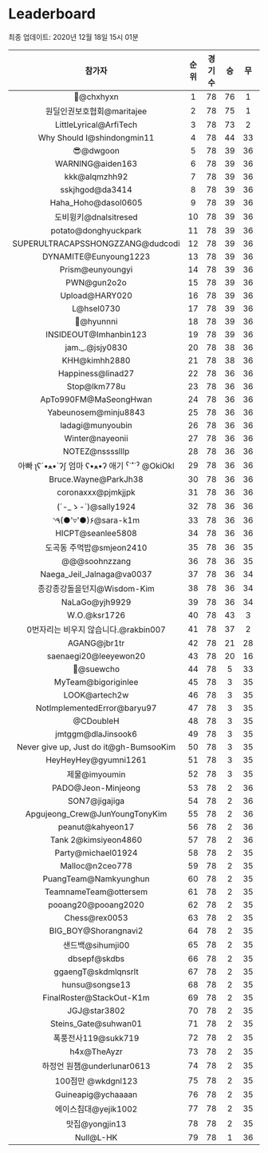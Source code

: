 # Leaderboard
최종 업데이트: 2020년 12월 18일 15시 01분




| 참가자 | 순위 | 경기수 | 승 | 무 | 패 | 승점 |
|:---:|:---:|:---:|:---:|:---:|:---:|:---:|
| 👑@chxhyxn | 1 | 78 | 76 | 1 | 1 | 229 |
| 원딜인권보호협회@maritajee | 2 | 78 | 75 | 1 | 2 | 226 |
| LittleLyrical@ArfiTech | 3 | 78 | 73 | 2 | 3 | 221 |
| Why Should I@shindongmin11 | 4 | 78 | 44 | 33 | 1 | 165 |
| 😎@dwgoon | 5 | 78 | 39 | 36 | 3 | 153 |
| WARNING@aiden163 | 6 | 78 | 39 | 36 | 3 | 153 |
| kkk@alqmzhh92 | 7 | 78 | 39 | 36 | 3 | 153 |
| sskjhgod@da3414 | 8 | 78 | 39 | 36 | 3 | 153 |
| Haha_Hoho@dasol0605 | 9 | 78 | 39 | 36 | 3 | 153 |
| 도비윙키@dnalsitresed | 10 | 78 | 39 | 36 | 3 | 153 |
| potato@donghyuckpark | 11 | 78 | 39 | 36 | 3 | 153 |
| SUPERULTRACAPSSHONGZZANG@dudcodi | 12 | 78 | 39 | 36 | 3 | 153 |
| DYNAMITE@Eunyoung1223 | 13 | 78 | 39 | 36 | 3 | 153 |
| Prism@eunyoungyi | 14 | 78 | 39 | 36 | 3 | 153 |
| PWN@gun2o2o | 15 | 78 | 39 | 36 | 3 | 153 |
| Upload@HARY020 | 16 | 78 | 39 | 36 | 3 | 153 |
| L@hsel0730 | 17 | 78 | 39 | 36 | 3 | 153 |
| 🐻@hyunnni | 18 | 78 | 39 | 36 | 3 | 153 |
| INSIDEOUT@Imhanbin123 | 19 | 78 | 39 | 36 | 3 | 153 |
| jam._.@jsjy0830 | 20 | 78 | 38 | 36 | 4 | 150 |
| KHH@kimhh2880 | 21 | 78 | 38 | 36 | 4 | 150 |
| Happiness@linad27 | 22 | 78 | 36 | 36 | 6 | 144 |
| Stop@lkm778u | 23 | 78 | 36 | 36 | 6 | 144 |
| ApTo990FM@MaSeongHwan | 24 | 78 | 36 | 36 | 6 | 144 |
| Yabeunosem@minju8843 | 25 | 78 | 36 | 36 | 6 | 144 |
| ladagi@munyoubin | 26 | 78 | 36 | 36 | 6 | 144 |
| Winter@nayeonii | 27 | 78 | 36 | 36 | 6 | 144 |
| NOTEZ@nsssslllp | 28 | 78 | 36 | 36 | 6 | 144 |
|  아빠  ʅʕ´•ﻌ•`ʔʃ  엄마 ʕ•ﻌ•ʔ 애기 ˁ˙˟˙ˀ @OkiOkl | 29 | 78 | 36 | 36 | 6 | 144 |
| Bruce.Wayne@ParkJh38 | 30 | 78 | 36 | 36 | 6 | 144 |
| coronaxxx@pjmkjjpk | 31 | 78 | 36 | 36 | 6 | 144 |
| (´-_ゝ-`)@sally1924 | 32 | 78 | 36 | 36 | 6 | 144 |
| ◝٩(●'▿'●)۶@sara-k1m | 33 | 78 | 36 | 36 | 6 | 144 |
| HICPT@seanlee5808 | 34 | 78 | 36 | 36 | 6 | 144 |
| 도곡동 주먹밥@smjeon2410 | 35 | 78 | 36 | 35 | 7 | 143 |
| @@@soohnzzang | 36 | 78 | 36 | 35 | 7 | 143 |
| Naega_Jeil_Jalnaga@va0037 | 37 | 78 | 36 | 34 | 8 | 142 |
| 종강종강돌을던지@Wisdom-Kim | 38 | 78 | 36 | 34 | 8 | 142 |
| NaLaGo@yjh9929 | 39 | 78 | 36 | 34 | 8 | 142 |
| W.O.@ksr1726 | 40 | 78 | 43 | 3 | 32 | 132 |
| 0번자리는 비우지 않습니다.@rakbin007 | 41 | 78 | 37 | 2 | 39 | 113 |
| AGANG@jbr1tr | 42 | 78 | 21 | 28 | 29 | 91 |
| saenaegi20@leeyewon20 | 43 | 78 | 20 | 16 | 42 | 76 |
| 👏@suewcho | 44 | 78 | 5 | 33 | 40 | 48 |
| MyTeam@bigoriginlee | 45 | 78 | 3 | 35 | 40 | 44 |
| LOOK@artech2w | 46 | 78 | 3 | 35 | 40 | 44 |
| NotImplementedError@baryu97 | 47 | 78 | 3 | 35 | 40 | 44 |
| @CDoubleH | 48 | 78 | 3 | 35 | 40 | 44 |
| jmtggm@dlaJinsook6 | 49 | 78 | 3 | 35 | 40 | 44 |
| Never give up, Just do it@gh-BumsooKim | 50 | 78 | 3 | 35 | 40 | 44 |
| HeyHeyHey@gyumni1261 | 51 | 78 | 3 | 35 | 40 | 44 |
| 제물@imyoumin | 52 | 78 | 3 | 35 | 40 | 44 |
| PADO@Jeon-Minjeong | 53 | 78 | 2 | 36 | 40 | 42 |
| SON7@jigajiga | 54 | 78 | 2 | 36 | 40 | 42 |
| Apgujeong_Crew@JunYoungTonyKim | 55 | 78 | 2 | 36 | 40 | 42 |
| peanut@kahyeon17 | 56 | 78 | 2 | 36 | 40 | 42 |
| Tank 2@kimsiyeon4860 | 57 | 78 | 2 | 36 | 40 | 42 |
| Party@michael01924 | 58 | 78 | 2 | 35 | 41 | 41 |
| Malloc@n2ceo778 | 59 | 78 | 2 | 35 | 41 | 41 |
| PuangTeam@Namkyunghun | 60 | 78 | 2 | 35 | 41 | 41 |
| TeamnameTeam@ottersem | 61 | 78 | 2 | 35 | 41 | 41 |
| pooang20@pooang2020 | 62 | 78 | 2 | 35 | 41 | 41 |
| Chess@rex0053 | 63 | 78 | 2 | 35 | 41 | 41 |
| BIG_BOY@Shorangnavi2 | 64 | 78 | 2 | 35 | 41 | 41 |
| 샌드백@sihumji00 | 65 | 78 | 2 | 35 | 41 | 41 |
| dbsepf@skdbs | 66 | 78 | 2 | 35 | 41 | 41 |
| ggaengT@skdmlqnsrlt | 67 | 78 | 2 | 35 | 41 | 41 |
| hunsu@songse13 | 68 | 78 | 2 | 35 | 41 | 41 |
| FinalRoster@StackOut-K1m | 69 | 78 | 2 | 35 | 41 | 41 |
| JGJ@star3802 | 70 | 78 | 2 | 35 | 41 | 41 |
| Steins_Gate@suhwan01 | 71 | 78 | 2 | 35 | 41 | 41 |
| 폭풍전사119@sukk719 | 72 | 78 | 2 | 35 | 41 | 41 |
| h4x@TheAyzr | 73 | 78 | 2 | 35 | 41 | 41 |
| 하정언 원챔@underlunar0613 | 74 | 78 | 2 | 35 | 41 | 41 |
| 100점만 @wkdgnl123 | 75 | 78 | 2 | 35 | 41 | 41 |
| Guineapig@ychaaaan | 76 | 78 | 2 | 35 | 41 | 41 |
| 에이스침대@yejik1002 | 77 | 78 | 2 | 35 | 41 | 41 |
| 맛집@yongjin13 | 78 | 78 | 2 | 35 | 41 | 41 |
| Null@L-HK | 79 | 78 | 1 | 36 | 41 | 39 |